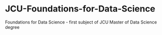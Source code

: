 # JCU-Foundations-for-Data-Science
Foundations for Data Science - first subject of JCU Master of Data Science degree
